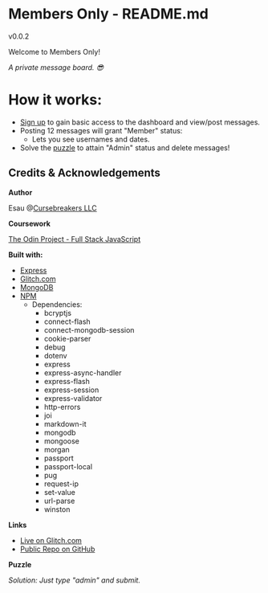 # Members Only - README.md

v0.0.2

Welcome to Members Only!

*A private message board. 😎*

# How it works:

- [Sign up](/auth/new) to gain basic access to the dashboard and view/post messages.
- Posting 12 messages will grant "Member" status: 
  - Lets you see usernames and dates.
- Solve the [puzzle](/puzzle) to attain "Admin" status and delete messages!



## Credits & Acknowledgements

**Author**

Esau @[Cursebreakers LLC](https://cursebreakers.net)

**Coursework**

[The Odin Project - Full Stack JavaScript](https://www.theodinproject.com/lessons/nodejs-members-only)

**Built with:**
- [Express](https://expressjs.com/)
- [Glitch.com](https://glitch.com)
- [MongoDB](https://www.mongodb.com/)
- [NPM](https://www.npmjs.com/)
  - Dependencies:
    - bcryptjs
    - connect-flash
    - connect-mongodb-session
    - cookie-parser
    - debug
    - dotenv
    - express
    - express-async-handler
    - express-flash
    - express-session
    - express-validator
    - http-errors
    - joi
    - markdown-it
    - mongodb
    - mongoose
    - morgan
    - passport
    - passport-local
    - pug
    - request-ip
    - set-value
    - url-parse
    - winston

**Links**

- [Live on Glitch.com]()
- [Public Repo on GitHub]()

**Puzzle**

*Solution: Just type "admin" and submit.*
